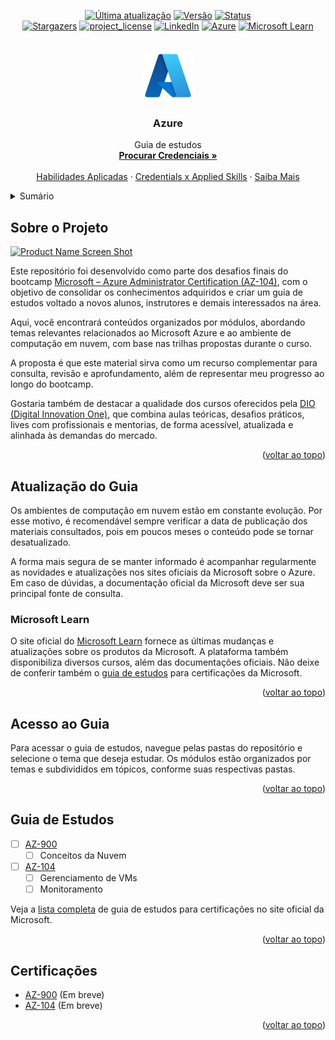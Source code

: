 <!-- VOLTAR AO TOPO -->
<a id="readme-top"></a>



<!-- SHIELDS.IO -->
<div align="center">
  
  [![Última atualização][last-commit-shield]][repo-url]
  [![Versão][version-shield]][repo-url]
  [![Status][status-shield]][repo-url]  
  [![Stargazers][stars-shield]][stars-url]
  [![project_license][license-shield]][license-url]
  [![LinkedIn][linkedin-shield]][linkedin-url]
  [![Azure][azure-shield]][azure-url]
  [![Microsoft Learn][learn-shield]][learn-url]
  
</div>



<!-- LOGO DO PROJETO -->
<br />
<div align="center">
  <a href="https://github.com/Ozakye/Azure/blob/main/README.md">
    <img src="images/Microsoft-Azure.png" alt="Logo" width="80" height="80">
  </a>

<h3 align="center">Azure</h3>

  <p align="center">
    Guia de estudos
    <br />
    <a href="https://learn.microsoft.com/en-us/credentials/browse"><strong>Procurar Credenciais »</strong></a>
    <br />
    <br />
    <a href="https://learn.microsoft.com/en-us/credentials/browse/?credential_types=applied%20skills">Habilidades Aplicadas</a>
    &middot;
    <a href="https://arch-center.azureedge.net/Credentials/choose-your-microsoft-credential.pdf">Credentials x Applied Skills</a>
    &middot;
    <a href="https://learn.microsoft.com/en-us/credentials/">Saiba Mais</a>
  </p>
</div>



<!-- SUMÁRIO -->
<details>
  <summary>Sumário</summary>
  <ol>
    <li>
      <a href="#sobre-o-projeto">Sobre o Projeto</a>
    </li>
    <li>
      <a href="#atualização-do-guia">Atualização do Guia</a>
      <ul>
        <li><a href="#microsoft-learn">Microsoft Learn</a></li>
      </ul>
    </li>
    <li><a href="#acesso-ao-guia">Acesso ao Guia</a></li>
    <li><a href="#guia-de-estudos">Guia de Estudos</a></li>
    <li><a href="#certificações">Certificações</a>
  </ol>
</details>



<!-- SOBRE O PROJETO -->
## Sobre o Projeto

[![Product Name Screen Shot][product-screenshot]](https://example.com)

Este repositório foi desenvolvido como parte dos desafios finais do bootcamp [Microsoft – Azure Administrator Certification (AZ-104)](https://www.dio.me/bootcamp/microsoft-az-104-certification), com o objetivo de consolidar os conhecimentos adquiridos e criar um guia de estudos voltado a novos alunos, instrutores e demais interessados na área.

Aqui, você encontrará conteúdos organizados por módulos, abordando temas relevantes relacionados ao Microsoft Azure e ao ambiente de computação em nuvem, com base nas trilhas propostas durante o curso.

A proposta é que este material sirva como um recurso complementar para consulta, revisão e aprofundamento, além de representar meu progresso ao longo do bootcamp.

Gostaria também de destacar a qualidade dos cursos oferecidos pela [DIO (Digital Innovation One)](https://www.dio.me/), que combina aulas teóricas, desafios práticos, lives com profissionais e mentorias, de forma acessível, atualizada e alinhada às demandas do mercado.

<p align="right">(<a href="#readme-top">voltar ao topo</a>)</p>



<!-- ATUALIZAÇÃO DO GUIA -->
## Atualização do Guia

Os ambientes de computação em nuvem estão em constante evolução. Por esse motivo, é recomendável sempre verificar a data de publicação dos materiais consultados, pois em poucos meses o conteúdo pode se tornar desatualizado.

A forma mais segura de se manter informado é acompanhar regularmente as novidades e atualizações nos sites oficiais da Microsoft sobre o Azure. Em caso de dúvidas, a documentação oficial da Microsoft deve ser sua principal fonte de consulta.



<!-- MICROSOFT LEARN -->
### Microsoft Learn

O site oficial do [Microsoft Learn](https://learn.microsoft.com/) fornece as últimas mudanças e atualizações sobre os produtos da Microsoft. A plataforma também disponibiliza diversos cursos, além das documentações oficiais. Não deixe de conferir também o [guia de estudos](https://learn.microsoft.com/pt-br/credentials/certifications/resources/study-guides/ai-102) para certificações da Microsoft.

<p align="right">(<a href="#readme-top">voltar ao topo</a>)</p>



<!-- ACESSO AO GUIA -->
## Acesso ao Guia

Para acessar o guia de estudos, navegue pelas pastas do repositório e selecione o tema que deseja estudar. Os módulos estão organizados por temas e subdivididos em tópicos, conforme suas respectivas pastas.

<p align="right">(<a href="#readme-top">voltar ao topo</a>)</p>



<!-- GUIA DE ESTUDOS -->
## Guia de Estudos

- [ ] [AZ-900](https://learn.microsoft.com/pt-br/credentials/certifications/resources/study-guides/az-900)
    - [ ] Conceitos da Nuvem
- [ ] [AZ-104](https://learn.microsoft.com/pt-br/credentials/certifications/resources/study-guides/az-104)
    - [ ] Gerenciamento de VMs
    - [ ] Monitoramento

Veja a [lista completa](https://learn.microsoft.com/pt-br/credentials/certifications/resources/study-guides/ai-102) de guia de estudos para certificações no site oficial da Microsoft.

<p align="right">(<a href="#readme-top">voltar ao topo</a>)</p>



<!-- CERTIFICAÇÕES -->
## Certificações

* [AZ-900]() (Em breve)
* [AZ-104]() (Em breve)

<p align="right">(<a href="#readme-top">voltar ao topo</a>)</p>



<!-- MARKDOWN LINKS & IMAGENS -->
<!-- https://www.markdownguide.org/basic-syntax/#reference-style-links -->
[stars-shield]: https://img.shields.io/github/stars/ozakye/Azure.svg?style=for-the-badge
[stars-url]: https://github.com/ozakye/Azure/stargazers
[license-shield]: https://img.shields.io/github/license/ozakye/Azure.svg?style=for-the-badge
[license-url]: https://github.com/ozakye/Azure/blob/main/LICENSE.txt
[linkedin-shield]: https://img.shields.io/badge/-LinkedIn-black.svg?style=for-the-badge&logo=linkedin&colorB=555
[linkedin-url]: https://linkedin.com/in/ozaky
[product-screenshot]: images/screenshot.png
[last-commit-shield]: https://img.shields.io/github/last-commit/ozakye/Azure.svg?style=for-the-badge
[repo-url]: https://github.com/ozakye/Azure
[version-shield]: https://img.shields.io/badge/version-Jul_2025-blue?style=for-the-badge
[status-shield]: https://img.shields.io/badge/status-em%20desenvolvimento-yellow?style=for-the-badge
[azure-shield]: https://img.shields.io/badge/Azure-0078D4?style=for-the-badge&logo=microsoftazure&logoColor=white
[azure-url]: https://azure.microsoft.com
[learn-shield]: https://img.shields.io/badge/Microsoft_Learn-00ADEF?style=for-the-badge&logo=microsoft&logoColor=white
[learn-url]: https://learn.microsoft.com
